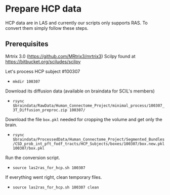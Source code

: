 # Prepare HCP data

HCP data are in LAS and currently our scripts only supports RAS. To convert them simply follow these steps.

## Prerequisites
Mrtrix 3.0 (https://github.com/MRtrix3/mrtrix3)
Scilpy found at https://bitbucket.org/sciludes/scilpy

Let's process HCP subject #100307
- `mkdir 100307`

Download its diffusion data (available on braindata for SCIL's members)
- `rsync $braindata/RawData/Human_Connectome_Project/minimal_process/100307_3T_Diffusion_preproc.zip 100307/`

Download the file `box.pkl` needed for cropping the volume and get only the brain.
- `rsync $braindata/ProcessedData/Human_Connectome_Project/Segmented_Bundles/CSD_prob_int_pft_fodf_tracts/HCP_Subjects/boxes/100307/box.new.pkl 100307/box.pkl`

Run the conversion script.
- `source las2ras_for_hcp.sh 100307`

If everything went right, clean temporary files.
- `source las2ras_for_hcp.sh 100307 clean`
